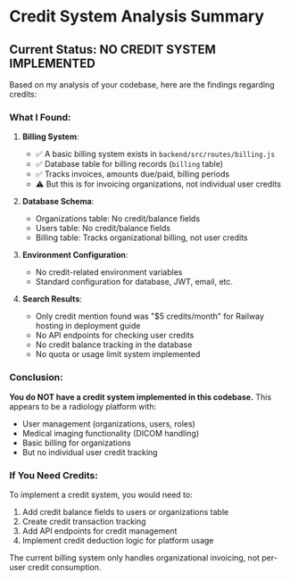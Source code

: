 # Credit System Analysis Summary

## Current Status: **NO CREDIT SYSTEM IMPLEMENTED**

Based on my analysis of your codebase, here are the findings regarding credits:

### What I Found:

1. **Billing System**: 
   - ✅ A basic billing system exists in `backend/src/routes/billing.js`
   - ✅ Database table for billing records (`billing` table)
   - ✅ Tracks invoices, amounts due/paid, billing periods
   - ⚠️ But this is for invoicing organizations, not individual user credits

2. **Database Schema**:
   - Organizations table: No credit/balance fields
   - Users table: No credit/balance fields  
   - Billing table: Tracks organizational billing, not user credits

3. **Environment Configuration**:
   - No credit-related environment variables
   - Standard configuration for database, JWT, email, etc.

4. **Search Results**:
   - Only credit mention found was "$5 credits/month" for Railway hosting in deployment guide
   - No API endpoints for checking user credits
   - No credit balance tracking in the database
   - No quota or usage limit system implemented

### Conclusion:

**You do NOT have a credit system implemented in this codebase.** This appears to be a radiology platform with:
- User management (organizations, users, roles)
- Medical imaging functionality (DICOM handling)  
- Basic billing for organizations
- But no individual user credit tracking

### If You Need Credits:

To implement a credit system, you would need to:
1. Add credit balance fields to users or organizations table
2. Create credit transaction tracking
3. Add API endpoints for credit management
4. Implement credit deduction logic for platform usage

The current billing system only handles organizational invoicing, not per-user credit consumption.